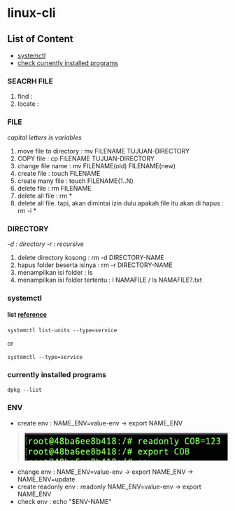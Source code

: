 # linux-cli

## List of Content
  - [systemctl](#systemctl)
  - [check currently installed programs](#currently-installed-programs)

### SEACRH FILE
1. find   :
2. locate :   

### FILE 
*capital letters is variables*
1. move file to directory  : mv FILENAME TUJUAN-DIRECTORY
2. COPY file               : cp FILENAME TUJUAN-DIRECTORY
3. change file name        : mv FILENAME(old) FILENAME(new)
4. create file             : touch FILENAME
5. create many file        : touch FILENAME{1..N}
6. delete file             : rm FILENAME
7. delete all file         : rm *
8. delete all file. tapi, akan dimintai izin dulu apakah file itu akan di hapus : rm -i *

### DIRECTORY
*-d : directory*
*-r : recursive*
1. delete directory kosong : rm -d DIRECTORY-NAME 
2. hapus folder beserta isinya : rm -r DIRECTORY-NAME
3. menampilkan isi folder : ls
4. menampilkan isi folder tertentu : l NAMAFILE / ls NAMAFILE?.txt

### systemctl
#### list [reference](https://www.tecmint.com/list-all-running-services-under-systemd-in-linux/)
```
systemctl list-units --type=service
```
or
```
systemctl --type=service
```

### currently installed programs
```
dpkg --list
```

### ENV
- create env : NAME_ENV=value-env -> export NAME_ENV 
> ![This is an image](/test.png)
- change env : NAME_ENV=value-env -> export NAME_ENV -> NAME_ENV=update
- create readonly env : readonly NAME_ENV=value-env -> export NAME_ENV
- check env : echo "$ENV-NAME"
